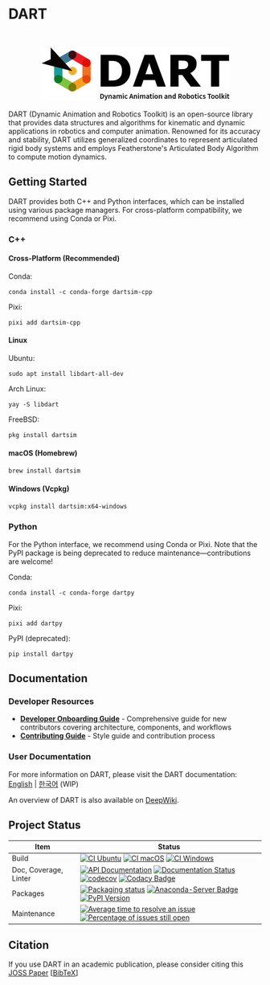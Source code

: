 # DART

<br>
<p align="center">
  <img src="https://raw.githubusercontent.com/dartsim/dart/master/docs/dart_logo_377x107.jpg" alt="DART: Dynamic Animation and Robotics Toolkit">
</p>

DART (Dynamic Animation and Robotics Toolkit) is an open-source library that
provides data structures and algorithms for kinematic and dynamic applications
in robotics and computer animation. Renowned for its accuracy and stability,
DART utilizes generalized coordinates to represent articulated rigid body
systems and employs Featherstone's Articulated Body Algorithm to compute motion
dynamics.

## Getting Started

DART provides both C++ and Python interfaces, which can be installed using
various package managers. For cross-platform compatibility, we recommend using
Conda or Pixi.

### C++

#### Cross-Platform (Recommended)

Conda:

```shell
conda install -c conda-forge dartsim-cpp
```

Pixi:

```shell
pixi add dartsim-cpp
```

#### Linux

Ubuntu:

```shell
sudo apt install libdart-all-dev
```

Arch Linux:

```shell
yay -S libdart
```

FreeBSD:

```shell
pkg install dartsim
```

#### macOS (Homebrew)

```shell
brew install dartsim
```

#### Windows (Vcpkg)

```shell
vcpkg install dartsim:x64-windows
```

### Python

For the Python interface, we recommend using Conda or Pixi. Note that the PyPI
package is being deprecated to reduce maintenance—contributions are welcome!

Conda:

```shell
conda install -c conda-forge dartpy
```

Pixi:

```shell
pixi add dartpy
```

PyPI (deprecated):

```shell
pip install dartpy
```

## Documentation

### Developer Resources

- **[Developer Onboarding Guide](docs/onboarding/README.md)** - Comprehensive guide for new contributors covering architecture, components, and workflows
- **[Contributing Guide](CONTRIBUTING.md)** - Style guide and contribution process

### User Documentation

For more information on DART, please visit the DART documentation: [English](https://dart.readthedocs.io/) | [한국어](https://dart-ko.readthedocs.io/) (WIP)

An overview of DART is also available on [DeepWiki](https://deepwiki.com/dartsim/dart).

## Project Status

| Item                  | Status |
| --------------------- | ------ |
| Build                 | [![CI Ubuntu](https://github.com/dartsim/dart/actions/workflows/ci_ubuntu.yml/badge.svg)](https://github.com/dartsim/dart/actions/workflows/ci_ubuntu.yml) [![CI macOS](https://github.com/dartsim/dart/actions/workflows/ci_macos.yml/badge.svg)](https://github.com/dartsim/dart/actions/workflows/ci_macos.yml) [![CI Windows](https://github.com/dartsim/dart/actions/workflows/ci_windows.yml/badge.svg)](https://github.com/dartsim/dart/actions/workflows/ci_windows.yml) |
| Doc, Coverage, Linter | [![API Documentation](https://github.com/dartsim/dart/actions/workflows/api_doc.yml/badge.svg)](https://github.com/dartsim/dart/actions/workflows/api_doc.yml)  [![Documentation Status](https://readthedocs.org/projects/dart/badge/?version=latest)](https://dart.readthedocs.io/en/latest/?badge=latest) [![codecov](https://codecov.io/gh/dartsim/dart/branch/main/graph/badge.svg)](https://codecov.io/gh/dartsim/dart)   [![Codacy Badge](https://app.codacy.com/project/badge/Grade/2d95a9b951be4b73a71097670ec351e8)](https://www.codacy.com/gh/dartsim/dart/dashboard?utm_source=github.com&amp;utm_medium=referral&amp;utm_content=dartsim/dart&amp;utm_campaign=Badge_Grade) |
| Packages              | [![Packaging status](https://repology.org/badge/vertical-allrepos/dart-sim.svg)](https://repology.org/project/dart-sim/versions) [![Anaconda-Server Badge](https://anaconda.org/conda-forge/dartsim/badges/version.svg)](https://anaconda.org/conda-forge/dartsim) [![PyPI Version](https://img.shields.io/pypi/v/dartpy)](https://pypi.org/project/dartpy/) |
| Maintenance           | [![Average time to resolve an issue](http://isitmaintained.com/badge/resolution/dartsim/dart.svg)](http://isitmaintained.com/project/dartsim/dart "Average time to resolve an issue") [![Percentage of issues still open](http://isitmaintained.com/badge/open/dartsim/dart.svg)](http://isitmaintained.com/project/dartsim/dart "Percentage of issues still open") |

## Citation

If you use DART in an academic publication, please consider citing this [JOSS Paper](https://doi.org/10.21105/joss.00500) [[BibTeX](https://gist.github.com/jslee02/998b8809e3ae1b7aef6ef04dd2ad5e27)]
